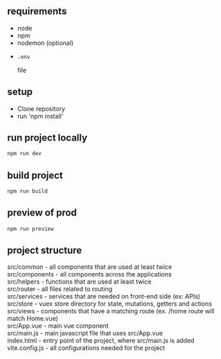 ## requirements

- node
- npm
- nodemon (optional)
- ```bash
  .env
  ```
  file

## setup

- Clone repository
- run 'npm install'

## run project locally

```bash
npm run dev
```

## build project

```bash
npm run build
```

## preview of prod

```bash
npm run preview
```

## project structure

src/common - all components that are used at least twice\
src/components - all components across the applications\
src/helpers - functions that are used at least twice\
src/router - all files related to routing\
src/services - services that are needed on front-end side (ex: APIs)\
src/store - vuex store directory for state, mutations, getters and actions\
src/views - components that have a matching route (ex. /home route will match Home.vue)\
src/App.vue - main vue component\
src/main.js - main javascript file that uses src/App.vue\
index.html - entry point of the project, where src/main.js is added\
vite.config.js - all configurations needed for the project
